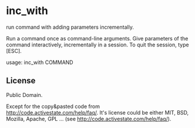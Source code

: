 # inc_with
run command with adding parameters incrementally.

Run a command once as command-line arguments.
Give parameters of the command interactively, incrementally in a session.
To quit the session, type [ESC].

usage: inc_with COMMAND

## License

Public Domain. 

Except for the copy&pasted code from http://code.activestate.com/help/faq/.
It's license could be either MIT, BSD, Mozilla, Apache, GPL ... (see http://code.activestate.com/help/faq/).
